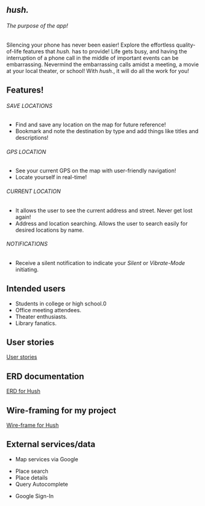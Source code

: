 ## *hush.*

###### The purpose of the app!

Silencing your phone has never been easier! Explore the effortless quality-of-life features that *hush.* has to provide! Life gets busy, and having the interruption of a phone call in the middle of important events can be embarrassing. Nevermind the embarrassing calls amidst a meeting, a movie at your local theater, or school! With *hush.*, it will do all the work for you!
 
## Features!
 
###### SAVE LOCATIONS
 - Find and save any location on the map for future reference!
 - Bookmark and note the destination by type and add things like titles and descriptions!
 
###### GPS LOCATION
 - See your current GPS on the map with user-friendly navigation!
 - Locate yourself in real-time!
 
###### CURRENT LOCATION
 - It allows the user to see the current address and street. Never get lost again!
 - Address and location searching. Allows the user to search easily for desired locations by name.
 
###### NOTIFICATIONS
 - Receive a silent notification to indicate your *Silent* or *Vibrate-Mode* initiating.

## Intended users

 * Students in college or high school.0
 * Office meeting attendees.
 * Theater enthusiasts.
 * Library fanatics.
 
## User stories  
[User stories](user-stories.md)

## ERD documentation
[ERD for Hush](erd.md)
## Wire-framing for my project
[Wire-frame for Hush](wire-frame.md)

## External services/data

* Map services via Google
 - Place search
 - Place details
 - Query Autocomplete
 
* Google Sign-In